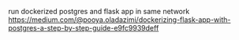 run dockerized postgres and flask app in same network
https://medium.com/@pooya.oladazimi/dockerizing-flask-app-with-postgres-a-step-by-step-guide-e9fc9939deff